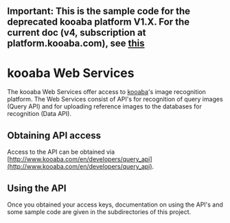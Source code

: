 ## Important: This is the sample code for the deprecated kooaba platform V1.X. For the current doc (v4, subscription at platform.kooaba.com), see [this](http://kooaba.github.com)

# kooaba Web Services

The kooaba Web Services offer access to [kooaba](http://www.kooaba.com)'s image recognition platform. The Web Services consist of API's for recognition of query images (Query API) and for uploading reference images to the databases for recognition (Data API).

## Obtaining API access

Access to the API can be obtained via [http://www.kooaba.com/en/developers/query_api](http://www.kooaba.com/en/developers/query_api).


## Using the API

Once you obtained your access keys, documentation on using the API's and some sample code are given in the subdirectories of this project.
